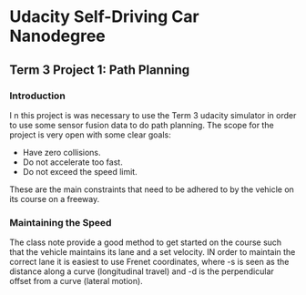 # Udacity Self-Driving Car Nanodegree

## Term 3 Project 1: Path Planning

### Introduction
I n this project is was necessary to use the Term 3 udacity simulator in order to use some sensor fusion data to do path planning. The scope for the project is very open with some clear goals:
* Have zero collisions.
* Do not accelerate too fast.
* Do not exceed the speed limit.

These are the main constraints that need to be adhered to by the vehicle on its course on a freeway.

### Maintaining the Speed
The class note provide a good method to get started on the course such that the vehicle maintains its lane and a set velocity. IN order to maintain the correct lane it is easiest to use Frenet coordinates, where -s is seen as the distance along a curve (longitudinal travel) and -d is the perpendicular offset from a curve (lateral motion).

